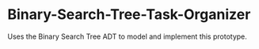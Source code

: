 # Binary-Search-Tree-Task-Organizer
Uses the Binary Search Tree ADT to model and implement this prototype.
